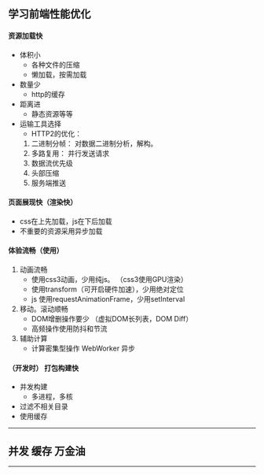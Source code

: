 ## 学习前端性能优化

#### 资源加载快
* 体积小
  * 各种文件的压缩
  * 懒加载，按需加载
* 数量少
  * http的缓存
* 距离进
  * 静态资源等等
* 运输工具选择
  * HTTP2的优化：
  1. 二进制分帧： 对数据二进制分析，解构。
  2. 多路复用： 并行发送请求
  3. 数据流优先级
  4. 头部压缩
  5. 服务端推送

#### 页面展现快（渲染快）
* css在上先加载，js在下后加载
* 不重要的资源采用异步加载

#### 体验流畅（使用）
1. 动画流畅
   * 使用css3动画，少用纯js。 （css3使用GPU渲染）
   * 使用transform（可开启硬件加速），少用绝对定位
   * js 使用requestAnimationFrame，少用setInterval
2. 移动。滚动顺畅
   * DOM增删操作要少  （虚拟DOM长列表，DOM Diff）
   * 高频操作使用防抖和节流
3. 辅助计算
   * 计算密集型操作  WebWorker 异步
  
#### （开发时）  打包构建快
* 并发构建
  * 多进程，多核
* 过滤不相关目录
* 使用缓存
-------------------------------------
## 并发  缓存 万金油
-------------------------------------
